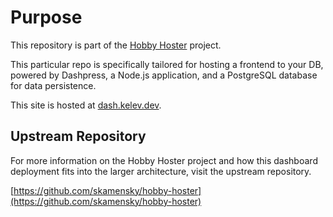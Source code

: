 # Purpose

This repository is part of the [Hobby Hoster](https://github.com/skamensky/hobby-hoster) project.

This particular repo is specifically tailored for hosting a frontend to your DB, powered by Dashpress, a Node.js application, and a PostgreSQL database for data persistence. 

This site is hosted at [dash.kelev.dev](https://dash.kelev.dev/).

## Upstream Repository

For more information on the Hobby Hoster project and how this dashboard deployment fits into the larger architecture, visit the upstream repository.

[https://github.com/skamensky/hobby-hoster](https://github.com/skamensky/hobby-hoster)
